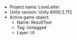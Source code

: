 <!-- UNITY CODE ASSIST INSTRUCTIONS START -->
- Project name: LoveLetter
- Unity version: Unity 6000.2.7f2
- Active game object:
  - Name: ResultText
  - Tag: Untagged
  - Layer: UI
<!-- UNITY CODE ASSIST INSTRUCTIONS END -->